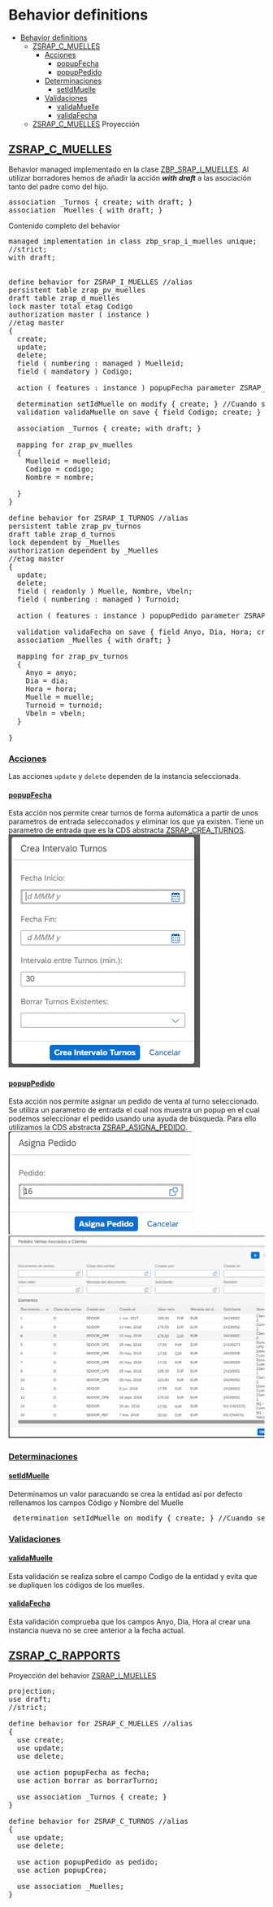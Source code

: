# Behavior definitions
- [Behavior definitions](#behavior-definitions)
  - [ZSRAP_C_MUELLES](#ZSRAP_C_MUELLES)
    - [Acciones](#acciones)
      - [popupFecha](#popupFecha)
      - [popupPedido](#popupPedido)
    - [Determinaciones](#determinaciones)
      - [setIdMuelle](#setIdMuelle)
    - [Validaciones](#validaciones)
      - [validaMuelle](#validaMuelle) 
      - [validaFecha](#validaFecha)
  - [ZSRAP_C_MUELLES](#ZSRAP_C_MUELLES) Proyección
  
## [ZSRAP_C_MUELLES](#ZSRAP_C_MUELLES)
Behavior managed implementado en la clase [ZBP_SRAP_I_MUELLES](definicion_clases.md/#ZBP_SRAP_I_MUELLES). Al utilizar borradores hemos de añadir la acción ***with draft*** a las asociación tanto del padre como del hijo.

<pre>
association _Turnos { create; with draft; }
association _Muelles { with draft; }
</pre>

Contenido completo del behavior
<pre>
managed implementation in class zbp_srap_i_muelles unique;
//strict;
with draft;


define behavior for ZSRAP_I_MUELLES //alias <alias_name>
persistent table zrap_pv_muelles
draft table zrap_d_muelles
lock master total etag Codigo
authorization master ( instance )
//etag master <field_name>
{
  create;
  update;
  delete;
  field ( numbering : managed ) Muelleid;
  field ( mandatory ) Codigo;

  action ( features : instance ) popupFecha parameter ZSRAP_CREA_TURNOS result [1] $self; //Para actualiar

  determination setIdMuelle on modify { create; } //Cuando se modifica la entidad
  validation validaMuelle on save { field Codigo; create; }

  association _Turnos { create; with draft; }

  mapping for zrap_pv_muelles
  {
    Muelleid = muelleid;
    Codigo = codigo;
    Nombre = nombre;

  }
}

define behavior for ZSRAP_I_TURNOS //alias <alias_name>
persistent table zrap_pv_turnos
draft table zrap_d_turnos
lock dependent by _Muelles
authorization dependent by _Muelles
//etag master <field_name>
{
  update;
  delete;
  field ( readonly ) Muelle, Nombre, Vbeln;
  field ( numbering : managed ) Turnoid;

  action ( features : instance ) popupPedido parameter ZSRAP_ASIGNA_PEDIDO result [1] $self;

  validation validaFecha on save { field Anyo, Dia, Hora; create; }
  association _Muelles { with draft; }

  mapping for zrap_pv_turnos
  {
    Anyo = anyo;
    Dia = dia;
    Hora = hora;
    Muelle = muelle;
    Turnoid = turnoid;
    Vbeln = vbeln;
  }

}
</pre>

### [Acciones](#acciones)
Las acciones `update` y `delete` dependen de la instancia seleccionada.  
#### [popupFecha](#behavior-definitions)
Esta acción nos permite crear turnos de forma automática a partir de unos parametros de entrada selecconados y eliminar los que ya existen. Tiene un parametro de entrada que es la CDS abstracta [ZSRAP_CREA_TURNOS](core_data_services.md/#zsrap_crea_turnos).<br>
![Popup Fecha](../images/crear_intervalos.png)

#### [popupPedido](#behavior-definitions)
Esta acción nos permite asignar un pedido de venta al turno seleccionado. Se utiliza un parametro de entrada el cual nos muestra un popup en el cual podemos seleccionar el pedido usando una ayuda de búsqueda. Para ello utilizamos la CDS abstracta [ZSRAP_ASIGNA_PEDIDO](core_data_services.md/#zsrap_asigna_pedido).<br>
![Popup Pedido](../images/asigna_pedido_1.png)
![Popup Ayuda Pedido Venta](../images/asigna_pedido_2.png)

### [Determinaciones](#determinaciones)
#### [setIdMuelle](#behavior-definitions)
Determinamos un valor paracuando se crea la entidad así por defecto rellenamos los campos Código y Nombre del Muelle
<pre>
 determination setIdMuelle on modify { create; } //Cuando se modifica la entidad
</pre>

### [Validaciones](#validaciones)
#### [validaMuelle](#validaMuelle)
Esta validación se realiza sobre el campo Codigo de la entidad y evita que se dupliquen los códigos de los muelles.

#### [validaFecha](#validaFecha)
Esta validación comprueba que los campos Anyo, Dia, Hora al crear una instancia nueva no se cree anterior a la fecha actual.

## [ZSRAP_C_RAPPORTS](#zsrap_c_rapports)
Proyección del behavior [ZSRAP_I_MUELLES](#ZSRAP_I_MUELLES)
<pre>
projection;
use draft;
//strict;

define behavior for ZSRAP_C_MUELLES //alias <alias_name>
{
  use create;
  use update;
  use delete;

  use action popupFecha as fecha;
  use action borrar as borrarTurno;

  use association _Turnos { create; }
}

define behavior for ZSRAP_C_TURNOS //alias <alias_name>
{
  use update;
  use delete;

  use action popupPedido as pedido;
  use action popupCrea;

  use association _Muelles;
}
</pre>